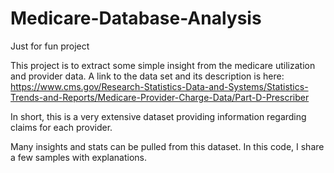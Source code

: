 # Medicare-Database-Analysis
Just for fun project

This project is to extract some simple insight from the medicare utilization and provider data. A link to the data set and
its description is here: 
https://www.cms.gov/Research-Statistics-Data-and-Systems/Statistics-Trends-and-Reports/Medicare-Provider-Charge-Data/Part-D-Prescriber

In short, this is a very extensive dataset providing information regarding claims for each provider.

Many insights and stats can be pulled from this dataset. In this code, I share a few samples with explanations.
